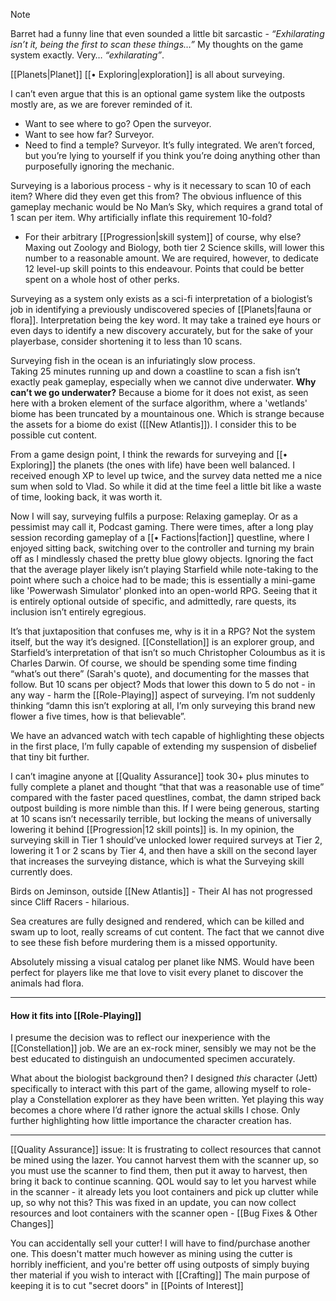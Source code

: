 
> [!note] 
Barret had a funny line that even sounded a little bit sarcastic - *“Exhilarating isn’t it, being the first to scan these things…”*
My thoughts on the game system exactly. Very… *“exhilarating”*. 

[[Planets|Planet]] [[• Exploring|exploration]] is all about surveying. 

I can’t even argue that this is an optional game system like the outposts mostly are, as we are forever reminded of it. 
+ Want to see where to go? Open the surveyor. 
+ Want to see how far? Surveyor. 
+ Need to find a temple? Surveyor. 
It’s fully integrated. We aren’t forced, but you’re lying to yourself if you think you’re doing anything other than purposefully ignoring the mechanic.

Surveying is a laborious process - why is it necessary to scan 10 of each item? Where did they even get this from? The obvious influence of this gameplay mechanic would be No Man’s Sky, which requires a grand total of 1 scan per item. Why artificially inflate this requirement 10-fold? 
+ For their arbitrary [[Progression|skill system]] of course, why else? Maxing out Zoology and Biology, both tier 2 Science skills, will lower this number to a reasonable amount. We are required, however, to dedicate 12 level-up skill points to this endeavour. Points that could be better spent on a whole host of other perks.

Surveying as a system only exists as a sci-fi interpretation of a biologist’s job in identifying a previously undiscovered species of [[Planets|fauna or flora]]. Interpretation being the key word. 
It may take a trained eye hours or even days to identify a new discovery accurately, but for the sake of your playerbase, consider shortening it to less than 10 scans. 

Surveying fish in the ocean is an infuriatingly slow process.  
Taking 25 minutes running up and down a coastline to scan a fish isn’t exactly peak gameplay, especially when we cannot dive underwater. 
**Why can’t we go underwater?**
Because a biome for it does not exist, as seen here with a broken element of the surface algorithm, where a 'wetlands' biome has been truncated by a mountainous one. Which is strange because the assets for a biome do exist ([[New Atlantis]]). I consider this to be possible cut content.

From a game design point, I think the rewards for surveying and [[• Exploring]] the planets (the ones with life) have been well balanced. I received enough XP to level up twice, and the survey data netted me a nice sum when sold to Vlad. So while it did at the time feel a little bit like a waste of time, looking back, it was worth it.

Now I will say, surveying fulfils a purpose: Relaxing gameplay. 
Or as a pessimist may call it, Podcast gaming. 
There were times, after a long play session recording gameplay of a [[• Factions|faction]] questline, where I enjoyed sitting back, switching over to the controller and turning my brain off as I mindlessly chased the pretty blue glowy objects. Ignoring the fact that the average player likely isn’t playing Starfield while note-taking to the point where such a choice had to be made; this is essentially a mini-game like 'Powerwash Simulator' plonked into an open-world RPG. 
Seeing that it is entirely optional outside of specific, and admittedly, rare quests, its inclusion isn’t entirely egregious. 

It’s that juxtaposition that confuses me, why is it in a RPG? Not the system itself, but the way it’s designed. [[Constellation]] is an explorer group, and Starfield’s interpretation of that isn’t so much Christopher Coloumbus as it is Charles Darwin. Of course, we should be spending some time finding “what’s out there” (Sarah's quote), and documenting for the masses that follow. 
But 10 scans per object? Mods that lower this down to 5 do not - in any way - harm the [[Role-Playing]] aspect of surveying. I’m not suddenly thinking “damn this isn’t exploring at all, I’m only surveying this brand new flower a five times, how is that believable”. 

We have an advanced watch with tech capable of highlighting these objects in the first place, I’m fully capable of extending my suspension of disbelief that tiny bit further.

I can’t imagine anyone at [[Quality Assurance]] took 30+ plus minutes to fully complete a planet and thought “that that was a reasonable use of time” compared with the faster paced questlines, combat, the damn striped back outpost building is more  nimble than this. 
If I were being generous, starting at 10 scans isn’t necessarily terrible, but locking the means of universally lowering it behind [[Progression|12 skill points]] is. In my opinion, the surveying skill in Tier 1 should’ve unlocked lower required surveys at Tier 2, lowering it 1 or 2 scans by Tier 4, and then have a skill on the second layer that increases the surveying distance, which is what the Surveying skill currently does.

Birds on Jeminson, outside [[New Atlantis]] - Their AI has not progressed since Cliff Racers - hilarious.

Sea creatures are fully designed and rendered, which can be killed and swam up to loot, really screams of cut content. The fact that we cannot dive to see these fish before murdering them is a missed opportunity.

Absolutely missing a visual catalog per planet like NMS. Would have been perfect for players like me that love to visit every planet to discover the animals had flora. 

----
#### How it fits into [[Role-Playing]]
I presume the decision was to reflect our inexperience with the [[Constellation]] job. We are an ex-rock miner, sensibly we may not be the best educated to distinguish an undocumented specimen accurately. 

What about the biologist background then? I designed *this* character (Jett) specifically to interact with this part of the game, allowing myself to role-play a Constellation explorer as they have been written. Yet playing this way becomes a chore where I’d rather ignore the actual skills I chose. Only further highlighting how little importance the character creation has.

----
[[Quality Assurance]] issue: It is frustrating to collect resources that cannot be mined using the lazer. You cannot harvest them with the scanner up, so you must use the scanner to find them, then put it away to harvest, then bring it back to continue scanning. QOL would say to let you harvest while in the scanner - it already lets you loot containers and pick up clutter while up, so why not this?
	This was fixed in an update, you can now collect resources and loot containers with the scanner open - [[Bug Fixes & Other Changes]]

You can accidentally sell your cutter! I will have to find/purchase another one. 
	This doesn't matter much however as mining using the cutter is horribly inefficient, and you're better off using outposts of simply buying ther material if you wish to interact with [[Crafting]]
		The main purpose of keeping it is to cut "secret doors" in [[Points of Interest]]

